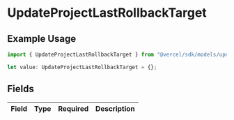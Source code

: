 # UpdateProjectLastRollbackTarget

## Example Usage

```typescript
import { UpdateProjectLastRollbackTarget } from "@vercel/sdk/models/updateprojectop.js";

let value: UpdateProjectLastRollbackTarget = {};
```

## Fields

| Field       | Type        | Required    | Description |
| ----------- | ----------- | ----------- | ----------- |